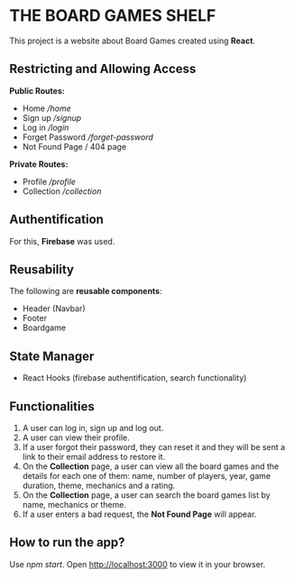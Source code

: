 # THE BOARD GAMES SHELF
This project is a website about Board Games created using **React**.

## Restricting and Allowing Access
**Public Routes:**
- Home _/home_
- Sign up _/signup_
- Log in _/login_
- Forget Password _/forget-password_
- Not Found Page / 404 page 

**Private Routes:**
- Profile _/profile_
- Collection _/collection_

## Authentification
For this, **Firebase** was used.

## Reusability
The following are **reusable components**:
- Header (Navbar)
- Footer
- Boardgame

## State Manager
- React Hooks (firebase authentification, search functionality)


## Functionalities
1. A user can log in, sign up and log out.
2. A user can view their profile.
3. If a user forgot their password, they can reset it and they will be sent a link to their email address to restore it.
4. On the **Collection** page, a user can view all the board games and the details for each one of them: name, number of players, year, game duration, theme, mechanics and a rating.
5. On the **Collection** page, a user can search the board games list by name, mechanics or theme.
6. If a user enters a bad request, the **Not Found Page** will appear.

## How to run the app?
Use _npm start_.
Open [http://localhost:3000](http://localhost:3000) to view it in your browser.
